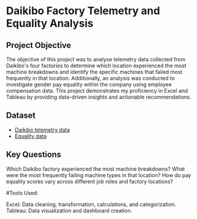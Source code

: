 # Daikibo Factory Telemetry and Equality Analysis
## Project Objective
The objective of this project was to analyse telemetry data collected from Daikibo's four factories to determine which location experienced the most machine breakdowns and identify the specific machines that failed most frequently in that location. Additionally, an analysis was conducted to investigate gender pay equality within the company using employee compensation data. This project demonstrates my proficiency in Excel and Tableau by providing data-driven insights and actionable recommendations.

## Dataset
- <a href="https://github.com/LyndahM/Deloitte-Job-Simulation/blob/main/daikibo-telemetry-data.json.zip">Daikibo telemetry data</a>
- <a href="https://github.com/LyndahM/Deloitte-Job-Simulation/blob/main/Equality%20Table.xlsx">Equality data</a>

## Key Questions
Which Daikibo factory experienced the most machine breakdowns?
What were the most frequently failing machine types in that location?
How do pay equality scores vary across different job roles and factory locations?

#Tools Used:

Excel: Data cleaning, transformation, calculations, and categorization.
Tableau: Data visualization and dashboard creation.
